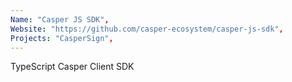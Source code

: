 ```yaml
---
Name: "Casper JS SDK",
Website: "https://github.com/casper-ecosystem/casper-js-sdk",
Projects: "CasperSign",
---
```

<!--lang:en--> 
TypeScript Casper Client SDK
<!--lang:es--] 
CasperLabs SDK for JavaScript
<!--lang:de--] 
CasperLabs SDK for JavaScript
<!--lang:fr--] 
CasperLabs SDK for JavaScript
<!--lang:pl--] 
CasperLabs SDK for JavaScript
<!--lang:uk--] 
CasperLabs SDK for JavaScript
[!--lang:*--> 
